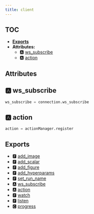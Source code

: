 ```yaml
---
title: client
---
```


## TOC

- **[Exports](#exports)**
- **Attributes:**
  - 🅰 [ws\_subscribe](#🅰-ws_subscribe)
  - 🅰 [action](#🅰-action)

## Attributes

## 🅰 ws\_subscribe

```python
ws_subscribe = connection.ws_subscribe
```

## 🅰 action

```python
action = actionManager.register
```


## Exports

- 🅵 [add\_image](apis/-image#🅵-add_image)
- 🅵 [add\_scalar](apis/-scalar#🅵-add_scalar)
- 🅵 [add\_figure](apis/-image#🅵-add_figure)
- 🅵 [add\_hyperparams](apis/-metadata#🅵-add_hyperparams)
- 🅵 [set\_run\_name](apis/-metadata#🅵-set_run_name)
- 🅰 [ws\_subscribe](#🅰-ws_subscribe)
- 🅰 [action](#🅰-action)
- 🅵 [watch](-signal-and-slot#🅵-watch)
- 🅵 [listen](-signal-and-slot#🅵-listen)
- 🅲 [progress](apis/-progress#🅲-progress)
